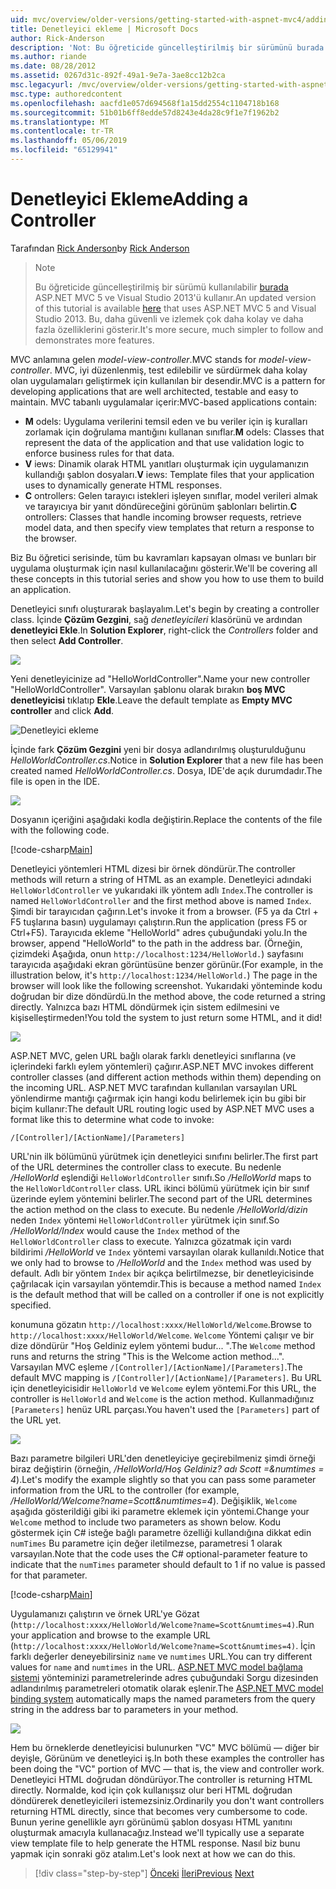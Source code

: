 ```yaml
---
uid: mvc/overview/older-versions/getting-started-with-aspnet-mvc4/adding-a-controller
title: Denetleyici ekleme | Microsoft Docs
author: Rick-Anderson
description: 'Not: Bu öğreticide güncelleştirilmiş bir sürümünü burada ASP.NET MVC 5 ve Visual Studio 2013 kullanan kullanılabilir. Bu, daha güvenli ve izleyin ve tanıtım çok daha kolay...'
ms.author: riande
ms.date: 08/28/2012
ms.assetid: 0267d31c-892f-49a1-9e7a-3ae8cc12b2ca
msc.legacyurl: /mvc/overview/older-versions/getting-started-with-aspnet-mvc4/adding-a-controller
msc.type: authoredcontent
ms.openlocfilehash: aacfd1e057d694568f1a15dd2554c1104718b168
ms.sourcegitcommit: 51b01b6ff8edde57d8243e4da28c9f1e7f1962b2
ms.translationtype: MT
ms.contentlocale: tr-TR
ms.lasthandoff: 05/06/2019
ms.locfileid: "65129941"
---
```

# <a name="adding-a-controller"></a><span data-ttu-id="88a8e-104">Denetleyici Ekleme</span><span class="sxs-lookup"><span data-stu-id="88a8e-104">Adding a Controller</span></span>

<span data-ttu-id="88a8e-105">Tarafından [Rick Anderson]((https://twitter.com/RickAndMSFT))</span><span class="sxs-lookup"><span data-stu-id="88a8e-105">by [Rick Anderson]((https://twitter.com/RickAndMSFT))</span></span>

> > [!NOTE]
> > <span data-ttu-id="88a8e-106">Bu öğreticide güncelleştirilmiş bir sürümü kullanılabilir [burada](../../getting-started/introduction/getting-started.md) ASP.NET MVC 5 ve Visual Studio 2013'ü kullanır.</span><span class="sxs-lookup"><span data-stu-id="88a8e-106">An updated version of this tutorial is available [here](../../getting-started/introduction/getting-started.md) that uses ASP.NET MVC 5 and Visual Studio 2013.</span></span> <span data-ttu-id="88a8e-107">Bu, daha güvenli ve izlemek çok daha kolay ve daha fazla özelliklerini gösterir.</span><span class="sxs-lookup"><span data-stu-id="88a8e-107">It's more secure, much simpler to follow and demonstrates more features.</span></span>

<span data-ttu-id="88a8e-108">MVC anlamına gelen *model-view-controller*.</span><span class="sxs-lookup"><span data-stu-id="88a8e-108">MVC stands for *model-view-controller*.</span></span> <span data-ttu-id="88a8e-109">MVC, iyi düzenlenmiş, test edilebilir ve sürdürmek daha kolay olan uygulamaları geliştirmek için kullanılan bir desendir.</span><span class="sxs-lookup"><span data-stu-id="88a8e-109">MVC is a pattern for developing applications that are well architected, testable and easy to maintain.</span></span> <span data-ttu-id="88a8e-110">MVC tabanlı uygulamalar içerir:</span><span class="sxs-lookup"><span data-stu-id="88a8e-110">MVC-based applications contain:</span></span>

- <span data-ttu-id="88a8e-111">**M** odels: Uygulama verilerini temsil eden ve bu veriler için iş kuralları zorlamak için doğrulama mantığını kullanan sınıflar.</span><span class="sxs-lookup"><span data-stu-id="88a8e-111">**M** odels: Classes that represent the data of the application and that use validation logic to enforce business rules for that data.</span></span>
- <span data-ttu-id="88a8e-112">**V** iews: Dinamik olarak HTML yanıtları oluşturmak için uygulamanızın kullandığı şablon dosyaları.</span><span class="sxs-lookup"><span data-stu-id="88a8e-112">**V** iews: Template files that your application uses to dynamically generate HTML responses.</span></span>
- <span data-ttu-id="88a8e-113">**C** ontrollers: Gelen tarayıcı istekleri işleyen sınıflar, model verileri almak ve tarayıcıya bir yanıt döndüreceğini görünüm şablonları belirtin.</span><span class="sxs-lookup"><span data-stu-id="88a8e-113">**C** ontrollers: Classes that handle incoming browser requests, retrieve model data, and then specify view templates that return a response to the browser.</span></span>

<span data-ttu-id="88a8e-114">Biz Bu öğretici serisinde, tüm bu kavramları kapsayan olması ve bunları bir uygulama oluşturmak için nasıl kullanılacağını gösterir.</span><span class="sxs-lookup"><span data-stu-id="88a8e-114">We'll be covering all these concepts in this tutorial series and show you how to use them to build an application.</span></span>

<span data-ttu-id="88a8e-115">Denetleyici sınıfı oluşturarak başlayalım.</span><span class="sxs-lookup"><span data-stu-id="88a8e-115">Let's begin by creating a controller class.</span></span> <span data-ttu-id="88a8e-116">İçinde **Çözüm Gezgini**, sağ *denetleyicileri* klasörünü ve ardından **denetleyici Ekle**.</span><span class="sxs-lookup"><span data-stu-id="88a8e-116">In **Solution Explorer**, right-click the *Controllers* folder and then select **Add Controller**.</span></span>

![](adding-a-controller/_static/image1.png)

<span data-ttu-id="88a8e-117">Yeni denetleyicinize ad &quot;HelloWorldController&quot;.</span><span class="sxs-lookup"><span data-stu-id="88a8e-117">Name your new controller &quot;HelloWorldController&quot;.</span></span> <span data-ttu-id="88a8e-118">Varsayılan şablonu olarak bırakın **boş MVC denetleyicisi** tıklatıp **Ekle**.</span><span class="sxs-lookup"><span data-stu-id="88a8e-118">Leave the default template as **Empty MVC controller** and click **Add**.</span></span>

![Denetleyici ekleme](adding-a-controller/_static/image2.png)

<span data-ttu-id="88a8e-120">İçinde fark **Çözüm Gezgini** yeni bir dosya adlandırılmış oluşturulduğunu *HelloWorldController.cs*.</span><span class="sxs-lookup"><span data-stu-id="88a8e-120">Notice in **Solution Explorer** that a new file has been created named *HelloWorldController.cs*.</span></span> <span data-ttu-id="88a8e-121">Dosya, IDE'de açık durumdadır.</span><span class="sxs-lookup"><span data-stu-id="88a8e-121">The file is open in the IDE.</span></span>

![](adding-a-controller/_static/image3.png)

<span data-ttu-id="88a8e-122">Dosyanın içeriğini aşağıdaki kodla değiştirin.</span><span class="sxs-lookup"><span data-stu-id="88a8e-122">Replace the contents of the file with the following code.</span></span>

[!code-csharp[Main](adding-a-controller/samples/sample1.cs)]

<span data-ttu-id="88a8e-123">Denetleyici yöntemleri HTML dizesi bir örnek döndürür.</span><span class="sxs-lookup"><span data-stu-id="88a8e-123">The controller methods will return a string of HTML as an example.</span></span> <span data-ttu-id="88a8e-124">Denetleyici adındaki `HelloWorldController` ve yukarıdaki ilk yöntem adlı `Index`.</span><span class="sxs-lookup"><span data-stu-id="88a8e-124">The controller is named `HelloWorldController` and the first method above is named `Index`.</span></span> <span data-ttu-id="88a8e-125">Şimdi bir tarayıcıdan çağırın.</span><span class="sxs-lookup"><span data-stu-id="88a8e-125">Let's invoke it from a browser.</span></span> <span data-ttu-id="88a8e-126">(F5 ya da Ctrl + F5 tuşlarına basın) uygulamayı çalıştırın.</span><span class="sxs-lookup"><span data-stu-id="88a8e-126">Run the application (press F5 or Ctrl+F5).</span></span> <span data-ttu-id="88a8e-127">Tarayıcıda ekleme &quot;HelloWorld&quot; adres çubuğundaki yolu.</span><span class="sxs-lookup"><span data-stu-id="88a8e-127">In the browser, append &quot;HelloWorld&quot; to the path in the address bar.</span></span> <span data-ttu-id="88a8e-128">(Örneğin, çizimdeki Aşağıda, onun `http://localhost:1234/HelloWorld.`) sayfasını tarayıcıda aşağıdaki ekran görüntüsüne benzer görünür.</span><span class="sxs-lookup"><span data-stu-id="88a8e-128">(For example, in the illustration below, it's `http://localhost:1234/HelloWorld.`) The page in the browser will look like the following screenshot.</span></span> <span data-ttu-id="88a8e-129">Yukarıdaki yönteminde kodu doğrudan bir dize döndürdü.</span><span class="sxs-lookup"><span data-stu-id="88a8e-129">In the method above, the code returned a string directly.</span></span> <span data-ttu-id="88a8e-130">Yalnızca bazı HTML döndürmek için sistem edilmesini ve kişiselleştirmeden!</span><span class="sxs-lookup"><span data-stu-id="88a8e-130">You told the system to just return some HTML, and it did!</span></span>

![](adding-a-controller/_static/image4.png)

<span data-ttu-id="88a8e-131">ASP.NET MVC, gelen URL bağlı olarak farklı denetleyici sınıflarına (ve içlerindeki farklı eylem yöntemleri) çağırır.</span><span class="sxs-lookup"><span data-stu-id="88a8e-131">ASP.NET MVC invokes different controller classes (and different action methods within them) depending on the incoming URL.</span></span> <span data-ttu-id="88a8e-132">ASP.NET MVC tarafından kullanılan varsayılan URL yönlendirme mantığı çağırmak için hangi kodu belirlemek için bu gibi bir biçim kullanır:</span><span class="sxs-lookup"><span data-stu-id="88a8e-132">The default URL routing logic used by ASP.NET MVC uses a format like this to determine what code to invoke:</span></span>

`/[Controller]/[ActionName]/[Parameters]`

<span data-ttu-id="88a8e-133">URL'nin ilk bölümünü yürütmek için denetleyici sınıfını belirler.</span><span class="sxs-lookup"><span data-stu-id="88a8e-133">The first part of the URL determines the controller class to execute.</span></span> <span data-ttu-id="88a8e-134">Bu nedenle */HelloWorld* eşlendiği `HelloWorldController` sınıfı.</span><span class="sxs-lookup"><span data-stu-id="88a8e-134">So */HelloWorld* maps to the `HelloWorldController` class.</span></span> <span data-ttu-id="88a8e-135">URL ikinci bölümü yürütmek için bir sınıf üzerinde eylem yöntemini belirler.</span><span class="sxs-lookup"><span data-stu-id="88a8e-135">The second part of the URL determines the action method on the class to execute.</span></span> <span data-ttu-id="88a8e-136">Bu nedenle */HelloWorld/dizin* neden `Index` yöntemi `HelloWorldController` yürütmek için sınıf.</span><span class="sxs-lookup"><span data-stu-id="88a8e-136">So */HelloWorld/Index* would cause the `Index` method of the `HelloWorldController` class to execute.</span></span> <span data-ttu-id="88a8e-137">Yalnızca gözatmak için vardı bildirimi */HelloWorld* ve `Index` yöntemi varsayılan olarak kullanıldı.</span><span class="sxs-lookup"><span data-stu-id="88a8e-137">Notice that we only had to browse to */HelloWorld* and the `Index` method was used by default.</span></span> <span data-ttu-id="88a8e-138">Adlı bir yöntem `Index` bir açıkça belirtilmezse, bir denetleyicisinde çağrılacak için varsayılan yöntemdir.</span><span class="sxs-lookup"><span data-stu-id="88a8e-138">This is because a method named `Index` is the default method that will be called on a controller if one is not explicitly specified.</span></span>

<span data-ttu-id="88a8e-139">konumuna gözatın `http://localhost:xxxx/HelloWorld/Welcome`.</span><span class="sxs-lookup"><span data-stu-id="88a8e-139">Browse to `http://localhost:xxxx/HelloWorld/Welcome`.</span></span> <span data-ttu-id="88a8e-140">`Welcome` Yöntemi çalışır ve bir dize döndürür &quot;Hoş Geldiniz eylem yöntemi budur... &quot;.</span><span class="sxs-lookup"><span data-stu-id="88a8e-140">The `Welcome` method runs and returns the string &quot;This is the Welcome action method...&quot;.</span></span> <span data-ttu-id="88a8e-141">Varsayılan MVC eşleme `/[Controller]/[ActionName]/[Parameters]`.</span><span class="sxs-lookup"><span data-stu-id="88a8e-141">The default MVC mapping is `/[Controller]/[ActionName]/[Parameters]`.</span></span> <span data-ttu-id="88a8e-142">Bu URL için denetleyicisidir `HelloWorld` ve `Welcome` eylem yöntemi.</span><span class="sxs-lookup"><span data-stu-id="88a8e-142">For this URL, the controller is `HelloWorld` and `Welcome` is the action method.</span></span> <span data-ttu-id="88a8e-143">Kullanmadığınız `[Parameters]` henüz URL parçası.</span><span class="sxs-lookup"><span data-stu-id="88a8e-143">You haven't used the `[Parameters]` part of the URL yet.</span></span>

![](adding-a-controller/_static/image5.png)

<span data-ttu-id="88a8e-144">Bazı parametre bilgileri URL'den denetleyiciye geçirebilmeniz şimdi örneği biraz değiştirin (örneğin, */HelloWorld/Hoş Geldiniz? adı Scott =&amp;numtimes = 4*).</span><span class="sxs-lookup"><span data-stu-id="88a8e-144">Let's modify the example slightly so that you can pass some parameter information from the URL to the controller (for example, */HelloWorld/Welcome?name=Scott&amp;numtimes=4*).</span></span> <span data-ttu-id="88a8e-145">Değişiklik, `Welcome` aşağıda gösterildiği gibi iki parametre eklemek için yöntemi.</span><span class="sxs-lookup"><span data-stu-id="88a8e-145">Change your `Welcome` method to include two parameters as shown below.</span></span> <span data-ttu-id="88a8e-146">Kodu göstermek için C# isteğe bağlı parametre özelliği kullandığına dikkat edin `numTimes` Bu parametre için değer iletilmezse, parametresi 1 olarak varsayılan.</span><span class="sxs-lookup"><span data-stu-id="88a8e-146">Note that the code uses the C# optional-parameter feature to indicate that the `numTimes` parameter should default to 1 if no value is passed for that parameter.</span></span>

[!code-csharp[Main](adding-a-controller/samples/sample2.cs)]

<span data-ttu-id="88a8e-147">Uygulamanızı çalıştırın ve örnek URL'ye Gözat (`http://localhost:xxxx/HelloWorld/Welcome?name=Scott&numtimes=4)`.</span><span class="sxs-lookup"><span data-stu-id="88a8e-147">Run your application and browse to the example URL (`http://localhost:xxxx/HelloWorld/Welcome?name=Scott&numtimes=4)`.</span></span> <span data-ttu-id="88a8e-148">İçin farklı değerler deneyebilirsiniz `name` ve `numtimes` URL.</span><span class="sxs-lookup"><span data-stu-id="88a8e-148">You can try different values for `name` and `numtimes` in the URL.</span></span> <span data-ttu-id="88a8e-149">[ASP.NET MVC model bağlama sistemi](http://odetocode.com/Blogs/scott/archive/2009/04/27/6-tips-for-asp-net-mvc-model-binding.aspx) yönteminizi parametrelerinde adres çubuğundaki Sorgu dizesinden adlandırılmış parametreleri otomatik olarak eşlenir.</span><span class="sxs-lookup"><span data-stu-id="88a8e-149">The [ASP.NET MVC model binding system](http://odetocode.com/Blogs/scott/archive/2009/04/27/6-tips-for-asp-net-mvc-model-binding.aspx) automatically maps the named parameters from the query string in the address bar to parameters in your method.</span></span>

![](adding-a-controller/_static/image6.png)

<span data-ttu-id="88a8e-150">Hem bu örneklerde denetleyicisi bulunurken &quot;VC&quot; MVC bölümü — diğer bir deyişle, Görünüm ve denetleyici iş.</span><span class="sxs-lookup"><span data-stu-id="88a8e-150">In both these examples the controller has been doing the &quot;VC&quot; portion of MVC — that is, the view and controller work.</span></span> <span data-ttu-id="88a8e-151">Denetleyici HTML doğrudan döndürüyor.</span><span class="sxs-lookup"><span data-stu-id="88a8e-151">The controller is returning HTML directly.</span></span> <span data-ttu-id="88a8e-152">Normalde, kod için çok kullanışsız olur beri HTML doğrudan döndürerek denetleyicileri istemezsiniz.</span><span class="sxs-lookup"><span data-stu-id="88a8e-152">Ordinarily you don't want controllers returning HTML directly, since that becomes very cumbersome to code.</span></span> <span data-ttu-id="88a8e-153">Bunun yerine genellikle ayrı görünümü şablon dosyası HTML yanıtını oluşturmak amacıyla kullanacağız.</span><span class="sxs-lookup"><span data-stu-id="88a8e-153">Instead we'll typically use a separate view template file to help generate the HTML response.</span></span> <span data-ttu-id="88a8e-154">Nasıl biz bunu yapmak için sonraki göz atalım.</span><span class="sxs-lookup"><span data-stu-id="88a8e-154">Let's look next at how we can do this.</span></span>

> [!div class="step-by-step"]
> <span data-ttu-id="88a8e-155">[Önceki](intro-to-aspnet-mvc-4.md)
> [İleri](adding-a-view.md)</span><span class="sxs-lookup"><span data-stu-id="88a8e-155">[Previous](intro-to-aspnet-mvc-4.md)
[Next](adding-a-view.md)</span></span>
